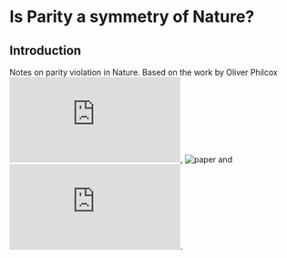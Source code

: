 # Is Parity a symmetry of Nature?

## Introduction

Notes on parity violation in Nature. Based on the work by Oliver Philcox ![slides](https://oliverphilcox.github.io/files/parity2.pdf), ![paper](https://arxiv.org/abs/1907.06674) and ![blog](https://oliverphilcox.github.io/2019/07/22/parity.html).

